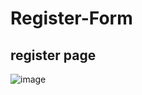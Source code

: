 # Register-Form

## register page

![image](https://github.com/user-attachments/assets/247f1fb2-a3ec-49b1-a56c-f9abc3fd8fa0)

